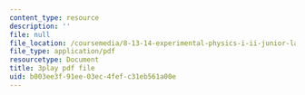 ```yaml
---
content_type: resource
description: ''
file: null
file_location: /coursemedia/8-13-14-experimental-physics-i-ii-junior-lab-fall-2016-spring-2017/b003ee3f91ee03ec4fefc31eb561a00e_-JtATRj2EG4.pdf
file_type: application/pdf
resourcetype: Document
title: 3play pdf file
uid: b003ee3f-91ee-03ec-4fef-c31eb561a00e
---
```

